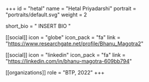 +++
id = "hetal"
name = "Hetal Priyadarshi"
portrait = "portraits/default.svg"
weight = 2

short_bio = " INSERT BIO "

[[social]]
    icon = "globe"
    icon_pack = "fa"
    link = "https://www.researchgate.net/profile/Bhanu_Magotra2"

[[social]]
    icon = "linkedin"
    icon_pack = "fa"
    link = "https://linkedin.com/in/bhanu-magotra-609bb794"

[[organizations]]
    role = "BTP, 2022"
+++

